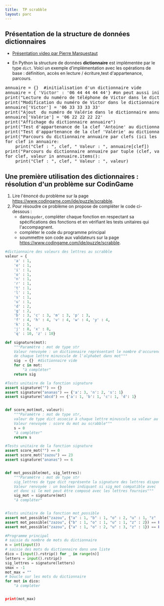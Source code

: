 ```yaml
---
title:  TP scrabble
layout: parc
---
```



## Présentation de la structure de données dictionnaires

* [Présentation video par Pierre Marquestaut](https://peertube.lyceeconnecte.fr/videos/watch/86be0059-a3c1-41ec-952a-79dea6310c87)

* En Python la structure de données __dictionnaire__ est implémentée par le type `dict`. Voici un  exemple d'implémentation avec les opérations de base : définition, accès en lecture / écriture,test d'appartenance, parcours.


<pre data-executable>
annuaire = {}  #initialisation d'un dictionnaire vide
annuaire = { 'Victor' : '06 44 44 44 44'} #on peut aussi initialiser un dictionnaire par extension
print("Lecture du numéro de téléphone de Victor dans le dictionnaire annuaire ", annuaire['Victor'])
print("Modification du numéro de Victor dans le dictionnaire annuaire ")
annuaire['Victor'] = '06 33 33 33 33'
print("Ajout  du numéro de Valérie dans le dictionnaire annuaire ")
annuaire['Valérie'] = '06 22 22 22 22'
print("Affichage du dictionnaire annuaire")
print("Test d'appartenance de la clef 'Antoine' au dictionnaire annuaire", 'Antoine' in annuaire)
print("Test d'appartenance de la clef 'Valérie' au dictionnaire annuaire", 'Valérie' in annuaire)
print("Parcours du dictionnaire annuaire par clefs (ici les personnes) :")
for clef in annuaire:
    print("Clef : ", clef, " Valeur : ", annuaire[clef])
print("Parcours du dictionnaire annuaire par tuple (clef, valeur) (ici (personne, numéro)) :")
for clef, valeur in annuaire.items():
    print("Clef : ", clef, " Valeur : ", valeur)
</pre>


## Une première utilisation des dictionnaires : résolution d'un problème sur CodinGame

1. Lire l'énoncé du problème sur la page <https://www.codingame.com/ide/puzzle/scrabble>.
2. Pour résoudre ce problème on propose de compléter le code ci-dessous :
   * dans`spyder`, compléter chaque fonction   en respectant sa spécifications des fonctions et en vérifiant  les tests unitaires qui l'accompagnent. 
   * compléter le code du programme principal
   * soummettre son code aux validateurs sur la page <https://www.codingame.com/ide/puzzle/scrabble>.


~~~python
#dictionnaire des valeurs des lettres au scrabble
valeur = {
    'a' : 1,
    'e' : 1,
    'i' : 1,
    'o' : 1,
    'n' : 1,
    'r' : 1,
    't' : 1,
    'l' : 1,
    's' : 1,
    'u' : 1,
    'd' : 2,
    'g' : 2,
    'b' : 3, 'c' : 3, 'm' : 3, 'p' : 3,
    'f' : 4, 'h' : 4, 'v' : 4, 'w' : 4, 'y' : 4,
    'k' : 5, 
    'j' : 8, 'x' : 8,
    'q' : 10, 'z' : 10}

def signature(mot):
    """Paramètre : mot de type str
    Valeur renvoyée : un dictionnaire représentant le nombre d'occurences
    de chaque lettre minuscule de l'alphabet dans mot""" 
    sig  = {}  #dictionnaire vide
    for c in mot:
        "à compléter"
    return sig

#Tests unitaire de la fonction signature
assert signature("") == {}
assert signature("ananas") == {'a': 3, 'n': 2, 's': 1}
assert signature("abcd") == {'a': 1, 'b': 1, 'c': 1, 'd': 1}


def score_mot(mot, valeur):
    """Paramètre : mot de type str, 
    valeur de type dict associe à chaque lettre minuscule sa valeur au scrabble
    Valeur renvoyée : score du mot au scrabble""" 
    s = 0
    "à compléter"
    return s

#Tests unitaire de la fonction signature
assert score_mot("") == 0
assert score_mot("zazou") == 23
assert signature("ananas") == 6


def mot_possible(mot, sig_lettres):
    """Paramètre : mot de type str
    sig_lettres de type dict représente la signature des lettres disponibles
    Valeur renvoyée : un booléen indiquant si sig_mot compatible avec  sig_lettres
    et donc si le mot peut être composé avec les lettres fournies"""
    sig_mot = signature(mot)
    "à compléter"


#Tests unitaire de la fonction mot_possible
assert mot_possible("zazou", {"a" : 1, "b" : 1, "o" : 2, "u" : 1, "z" : 2}) == True
assert mot_possible("zazou", {"b" : 1, "o" : 1, "u" : 1, "z" : 2}) == False
assert mot_possible("zazou", {"a" : 1, "o" : 2, "u" : 3, "z" : 1}) == False

#Programme principal
# saisie du nombre de mots du dictionnaire
n = int(input())
# saisie des mots du dictionnaire dans une liste
dico = [input().rstrip() for _ in range(n)]
letters = input().rstrip()
sig_lettres = signature(letters)
smax = -1
mot_max = ""
# boucle sur les mots du dictionnaire
for mot in dico:
    "à compléter


print(mot_max)
~~~
